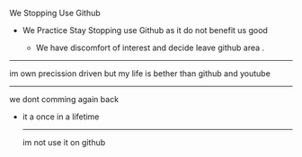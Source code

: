 We Stopping Use Github


- We Practice Stay Stopping
  use Github
  as it do not benefit us
  good

  - We have discomfort of interest and decide leave github area .
 
----
im own precission driven
but my life is bether than github and youtube

-----

we dont comming again back

- it a once in a lifetime

  -----

  im not use it on github
